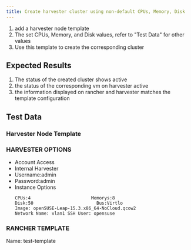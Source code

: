 ```yaml
---
title: Create harvester cluster using non-default CPUs, Memory, Disk
---
```

1. add a harvester node template
1. The set CPUs, Memory, and Disk values, refer to "Test Data" for other values
1. Use this template to create the corresponding cluster	
## Expected Results
1. The status of the created cluster shows active
1. the status of the corresponding vm on harvester active
1. the information displayed on rancher and harvester matches the template configuration

## Test Data
### Harvester Node Template
### HARVESTER OPTIONS
- Account Access
- Internal Harvester
- Username:admin
- Password:admin
- Instance Options
    ```
    CPUs:4                       Memorys:8
    Disk:50                        Bus:Virtlo
    Image: openSUSE-Leap-15.3.x86_64-NoCloud.qcow2
    Network Name: vlan1 SSH User: opensuse
    ```
### RANCHER TEMPLATE
Name: test-template	